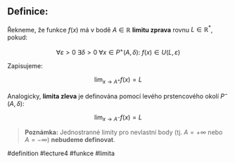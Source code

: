 ## Definice: 

Řekneme, že funkce $f(x)$ má v bodě $A \in \mathbb{R}$ **limitu zprava** rovnu $L \in \mathbb{R}^*$, pokud:

$$
\forall \varepsilon > 0\ \exists \delta > 0\ \forall x \in P^+(A, \delta):\ f(x) \in U(L, \varepsilon)
$$

Zapisujeme:

$$
\lim_{x \to A^+} f(x) = L
$$

Analogicky, **limita zleva** je definována pomocí levého prstencového okolí $P^-(A, \delta)$:

$$
\lim_{x \to A^-} f(x) = L
$$

> **Poznámka:** Jednostranné limity pro nevlastní body (tj. $A = +\infty$ nebo $A = -\infty$) **nebudeme definovat**.



#definition #lecture4 #funkce #limita

